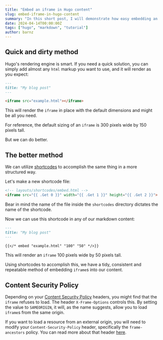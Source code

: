```yaml
---
title: "Embed an iframe in Hugo content"
slug: embed-iframe-in-hugo-content
summary: "In this short post, I will demonstrate how easy embedding an iframe into any Hugo content can be. Using shortcodes to create a consistent and repeatable method of embedding content..."
date: 2024-04-14T00:00:00Z
tags: ["hugo", "markdown", "tutorial"]
author: barnz
---
```


## Quick and dirty method

Hugo's rendering engine is smart. If you need a quick solution, you can simply
add almost any `html` markup you want to use, and it will render as you expect:

```markdown
---
title: "My blog post"
---

<iframe src="example.html"></iframe>
```

This will render the `iframe` in place with the default dimensions and might be
all you need.

For reference, the default sizing of an `iframe` is 300 pixels wide by 150
pixels tall.

But we can do better.

## The better method

We can utilize [shortcodes](https://gohugo.io/templates/shortcode-templates/) to
accomplish the same thing in a more structured way.

Let's make a new shortcode file:

```html
<!-- layouts/shortcodes/embed.html -->
<iframe src="{{ .Get 0 }}" width="{{ .Get 1 }}" height="{{ .Get 2 }}"> </iframe>
```

Bear in mind the name of the file inside the `shortcodes` directory dictates
the name of the shortcode.

Now we can use this shortcode in any of our markdown content:

```markdown
---
title: "My blog post"
---

{{</* embed "example.html" "100" "50" */>}}
```

This will render an `iframe` 100 pixels wide by 50 pixels tall.

Using shortcodes to accomplish this, we have a tidy, consistent and
repeatable method of embedding `iframe`s into our content.

## Content Security Policy

Depending on your
[Content Security Policy](https://developer.mozilla.org/en-US/docs/Web/HTTP/Headers/Content-Security-Policy)
headers, you might find that the `iframe` refuses to load. The header `X-Frame-Options`
controls this. By setting the value to `SAMEORIGIN`, it will, as the name suggests,
allow you to load `iframe`s from the same origin.

If you want to load a resource from an external origin, you will need to
modify your `Content-Security-Policy` header, specifically the `frame-ancestors`
policy. You can read more about that header
[here](https://developer.mozilla.org/en-US/docs/Web/HTTP/Headers/Content-Security-Policy/frame-ancestors).

